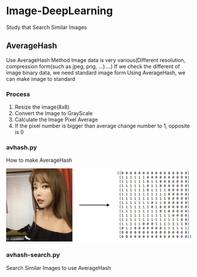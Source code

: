 # Image-DeepLearning
Study that Search Similar Images

## AverageHash
Use AverageHash Method
Image data is very various(Different resolution, compression form(such as jpeg, png, ...)....) 
If we check the different of image binary data, we need standard image form
Using AverageHash, we can make image to standard

### Process
1. Resize the image(8x8)
2. Convert the Image to GrayScale
3. Calculate the Image Pixel Average
4. If the pixel number is bigger than average change number to 1, opposite is 0

### avhash.py
How to make AverageHash

![img1](./Images/image02.png)

### avhash-search.py
Search Similar Images to use AverageHash
